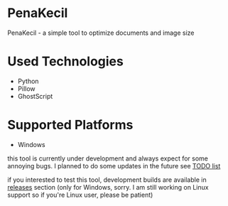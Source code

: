 # PenaKecil
PenaKecil - a simple tool to optimize documents and image size


# Used Technologies

* Python
* Pillow
* GhostScript

# Supported Platforms

* Windows

this tool is currently under development and always expect for some annoying bugs. I planned to do some updates in the future see [TODO list](https://github.com/maslanangdev/PenaKecil/issues/1)

if you interested to test this tool, development builds are available in [releases](https://github.com/maslanangdev/PenaKecil/releases) section (only for Windows, sorry. I am still working on Linux support so if you're Linux user, please be patient)
